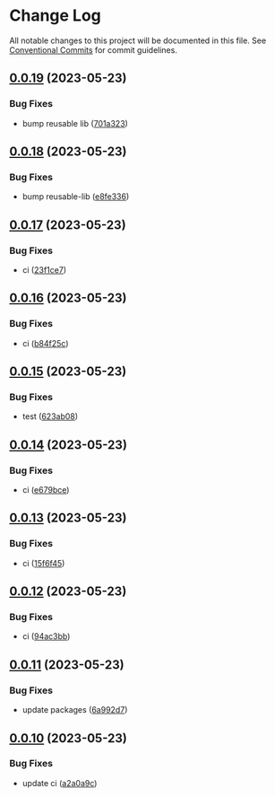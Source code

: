# Change Log

All notable changes to this project will be documented in this file.
See [Conventional Commits](https://conventionalcommits.org) for commit guidelines.

## [0.0.19](https://github.com/SreenivasanNaarayanan/nx-monorepo/compare/@sreeni1312/reusable-lib@0.0.18...@sreeni1312/reusable-lib@0.0.19) (2023-05-23)

### Bug Fixes

- bump reusable lib ([701a323](https://github.com/SreenivasanNaarayanan/nx-monorepo/commit/701a323734c7242d28fec590f492d899aae224f0))

## [0.0.18](https://github.com/SreenivasanNaarayanan/nx-monorepo/compare/@sreeni1312/reusable-lib@0.0.17...@sreeni1312/reusable-lib@0.0.18) (2023-05-23)

### Bug Fixes

- bump reusable-lib ([e8fe336](https://github.com/SreenivasanNaarayanan/nx-monorepo/commit/e8fe3362e8d27c1bcc7e32269f9ede677728e5e9))

## [0.0.17](https://github.com/SreenivasanNaarayanan/nx-monorepo/compare/@sreeni1312/reusable-lib@0.0.16...@sreeni1312/reusable-lib@0.0.17) (2023-05-23)

### Bug Fixes

- ci ([23f1ce7](https://github.com/SreenivasanNaarayanan/nx-monorepo/commit/23f1ce7ef09fa9ec90354dd5b1f190e385056ec0))

## [0.0.16](https://github.com/SreenivasanNaarayanan/nx-monorepo/compare/@sreeni1312/reusable-lib@0.0.15...@sreeni1312/reusable-lib@0.0.16) (2023-05-23)

### Bug Fixes

- ci ([b84f25c](https://github.com/SreenivasanNaarayanan/nx-monorepo/commit/b84f25c5f2a2913b13ce19c65d62d84622aadc67))

## [0.0.15](https://github.com/SreenivasanNaarayanan/nx-monorepo/compare/@sreeni1312/reusable-lib@0.0.14...@sreeni1312/reusable-lib@0.0.15) (2023-05-23)

### Bug Fixes

- test ([623ab08](https://github.com/SreenivasanNaarayanan/nx-monorepo/commit/623ab0823b471cccbfc7d09564d41485692c3272))

## [0.0.14](https://github.com/SreenivasanNaarayanan/nx-monorepo/compare/@sreeni1312/reusable-lib@0.0.13...@sreeni1312/reusable-lib@0.0.14) (2023-05-23)

### Bug Fixes

- ci ([e679bce](https://github.com/SreenivasanNaarayanan/nx-monorepo/commit/e679bce4a730682529311e498ee654652d40d2ca))

## [0.0.13](https://github.com/SreenivasanNaarayanan/nx-monorepo/compare/@sreeni1312/reusable-lib@0.0.12...@sreeni1312/reusable-lib@0.0.13) (2023-05-23)

### Bug Fixes

- ci ([15f6f45](https://github.com/SreenivasanNaarayanan/nx-monorepo/commit/15f6f45460830c9f2e58269fe268838bf1f7da4b))

## [0.0.12](https://github.com/SreenivasanNaarayanan/nx-monorepo/compare/@sreeni1312/reusable-lib@0.0.11...@sreeni1312/reusable-lib@0.0.12) (2023-05-23)

### Bug Fixes

- ci ([94ac3bb](https://github.com/SreenivasanNaarayanan/nx-monorepo/commit/94ac3bb54c049b50774ab59937dd4da33c316b34))

## [0.0.11](https://github.com/SreenivasanNaarayanan/nx-monorepo/compare/@sreeni1312/reusable-lib@0.0.10...@sreeni1312/reusable-lib@0.0.11) (2023-05-23)

### Bug Fixes

- update packages ([6a992d7](https://github.com/SreenivasanNaarayanan/nx-monorepo/commit/6a992d7e2a7958797f0d42c76d758b472dc44526))

## [0.0.10](https://github.com/SreenivasanNaarayanan/nx-monorepo/compare/@sreeni1312/reusable-lib@0.0.9...@sreeni1312/reusable-lib@0.0.10) (2023-05-23)

### Bug Fixes

- update ci ([a2a0a9c](https://github.com/SreenivasanNaarayanan/nx-monorepo/commit/a2a0a9cbbd6cbbd1825ab6b86312f7a95b1a52c5))
